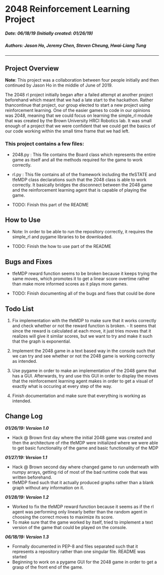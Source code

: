 # 2048 Reinforcement Learning Project
##### Date: 06/18/19 (Initially created: 01/26/19)
##### Authors: Jason Ho, Jeremy Chen, Steven Cheung, Hwai-Liang Tung
------

## Project Overview
**Note**: This project was a collaboration between four people initially and then continued by Jason Ho in the middle of June of 2019.

The 2048 rl project initially began after a failed attempt at another project beforehand which meant that we had a late start to the hackathon. Rather thancontinue that project, our group elected to start a new project using reinforcement learning. One of the easier games to code in our opinions was 2048, meaning that we could focus on learning the simple_rl module that was created by the Brown University HRCI Robotics lab. It was small enough of a project that we were confident that we could get the basics of our code working within the small time frame that we had left.

### This project contains a few files:
 - 2048.py : This file contains the Board class which represents the entire 
                game as itself and all the methods required for the game to 
                work correctly.
                
- rl.py   : This file contains all of the framework including the tfeSTATE
                and tfeMDP class declarations such that the 2048 class is able 
                to work correctly. It basically bridges the disconnect between 
                the 2048 game and the reinforcement learning agent that is 
                capable of playing the game.
                
- TODO: Finish this part of the README


## How to Use

* Note: In order to be able to run the repository correctly, it requires the 
        simple_rl and pygame libraries to be downloaded.

- TODO: Finish the how to use part of the README 


 ## Bugs and Fixes
- tfeMDP reward function seems to be broken because it keeps trying the same
  moves, which promotes it to get a linear score overtime rather than make more 
  informed scores as it plays more games.

- TODO: Finish documenting all of the bugs and fixes that could be done


 ## Todo List
1. Fix implementation with the tfeMDP to make sure that it works correctly and
   check whether or not the reward function is broken.
        - It seems that since the reward is calculated at each move, it just
          tries moves that it realizes will give it similar scores, but we 
          want to try and make it such that the graph is exponential.

2. Implement the 2048 game in a text based way in the console such that we can 
   try and see whether or not the 2048 game is working correctly as intended.

3. Use pygame in order to make an implementation of the 2048 game that has a
   GUI. Afterwards, try and use this GUI in order to display the moves that the
   reinforcement learning agent makes in order to get a visual of exactly what
   is occuring at every step of the way.

4. Finish documentation and make sure that everything is working as intended.


 ##  Change Log
__*01/26/19: Version 1.0*__
- Hack @ Brown first day where the initial 2048 game was created and then 
      the architecture of rthe tfeMDP were initialized where we were able to get 
      basic functionality of the game and basic functionality of the MDP

__*01/27/19: Version 1.1*__
- Hack @ Brown second day where changed game to run underneath with numpy
      arrays, getting rid of most of the bad runtime code that was written 
      beforehand.
- tfeMDP fixed such that it actually produced graphs rather than a blank
      graph without any information on it.

__*01/28/19: Version 1.2*__
- Worked to fix the tfeMDP reward function because it seems as if the rl
      agent was performing only linearly better than the random agent in
      choosing the correct moves to maximize its score.
- To make sure that the game worked by itself, tried to implement a text 
      version of the game that could be played on the console.

__*06/18/19: Version 1.3*__
- Formally documented in PEP-8 and files separated such that it represents 
      a repository rather than one singular file. README was started
- Beginning to work on a pygame GUI for the 2048 game in order to get a 
      grasp of the front end of the game.